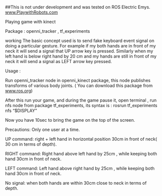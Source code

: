 ##This is not under development and was tested on ROS Electric Emys. 
www.PlaywithRobots.com

Playing game with kinect   

Package : openni\_tracker , tf\_experiments

working 
The basic concept used is to send fake keyboard event signal on doing a particular gesture. For example if my both hands are in front of my neck it will send a signal that UP arrow key is pressed. Similarly when my left hand is below right hand by 20 cm and my hands are still in front of my neck it will send a signal as LEFT arrow key pressed.   

Usage : 

Run openni\_tracker node in openni\_kinect package, this node publishes transforms of various body joints.  ( You can download this package from www.ros.org) 

After this run your game, and during the game pause it, open terminal , run nfs node from package tf\_experiments, its syntax is : 
rosrun tf\_experiments nfs “$DISPLAY” 

Now you have 10sec to bring the game on the top of the screen. 

Precautions: Only one user at a time. 

UP command: right + left hand in horizontal position 30cm in front of neck( 30 cm in terms of depth). 

RIGHT command: Right hand above left hand by 25cm , while keeping both hand 30cm in front of neck.

LEFT command: Left hand above right hand by 25cm , while keeping both hand 30cm in front of neck.

No signal: when both hands are within 30cm close to neck in terms of depth. 


